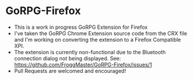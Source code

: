 # GoRPG-Firefox
- This is a work in progress GoRPG Extension for Firefox
- I've taken the GoRPG Chrome Extension source code from the CRX file and I'm working on converting the extension to a Firefox Compatible XPI. 
- The extension is currently non-functional due to the Bluetooth connection dialog not being displayed. See: https://github.com/FroggMaster/GoRPG-Firefox/issues/1
- Pull Requests are welcomed and encouraged!
